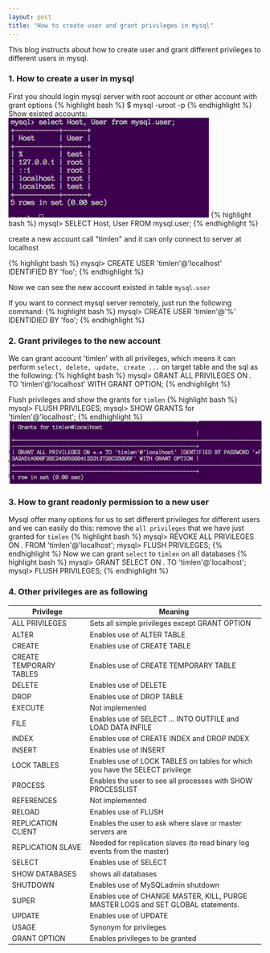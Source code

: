 ```yaml
---
layout: post
title: "How to create user and grant privileges in mysql"
---
```


This blog instructs about how to create user and grant different privileges to different users in mysql.

### 1. How to create a user in mysql
First you should login mysql server with root account or other account with grant options
{% highlight bash %}
$ mysql -uroot -p
{% endhighlight %}
Show existed accounts:
![show accounts](/img/5F32B806-C381-4F9C-AB9B-252949C325EC.png)
{% highlight bash %}
mysql> SELECT Host, User FROM mysql.user;
{% endhighlight %}

create a new account call "timlen" and it can only connect to server at localhost

{% highlight bash %}
mysql> CREATE USER 'timlen'@'localhost' IDENTIFIED BY 'foo';
{% endhighlight %}

Now we can see the new account existed in table `mysql.user`

If you want to connect mysql server remotely, just run the following command:
{% highlight bash %}
mysql> CREATE USER 'timlen'@'%' IDENTIDIED BY 'foo';
{% endhighlight %}

### 2. Grant privileges to the new account
We can grant account 'timlen' with all privileges, which means it can perform `select, delete, update, create ...` on target table and the sql as the following:
{% highlight bash %}
mysql> GRANT ALL PRIVILEGES ON *.* TO 'timlen'@'localhost' WITH GRANT OPTION;
{% endhighlight %}

Flush privileges and show the grants for `timlen`
{% highlight bash %}
mysql> FLUSH PRIVILEGES;
mysql> SHOW GRANTS for 'timlen'@'localhost';
{% endhighlight %}
![show grant](/img/CF730E2D-5C45-423F-9A1D-9366B5FCB828.png)

### 3. How to grant readonly permission to a new user
Mysql offer many options for us to set different privileges for different users and we can easily do this:
remove the `all privileges` that we have just granted for `timlen`
{% highlight bash %}
mysql> REVOKE ALL PRIVILEGES  ON *.* FROM 'timlen'@'localhost';
mysql> FLUSH PRIVILEGES;
{% endhighlight %}
Now we can grant `select` to `timlen` on all databases
{% highlight bash %}
mysql> GRANT SELECT ON *.* TO 'timlen'@'localhost';
mysql> FLUSH PRIVILEGES;
{% endhighlight %}
### 4. Other privileges are as following

| Privilege          | Meaning                                                                                                                                                                       |
|--------------------|-------------------------------------------------------------------------------------------------------------------------------------------------------------------------------|
| ALL PRIVILEGES     | Sets all simple privileges except GRANT OPTION                                                                                                                                |
| ALTER              | Enables use of ALTER TABLE                                                                                                                                                    |
| CREATE             | Enables use of CREATE TABLE                                                                                                                                                   |
| CREATE TEMPORARY TABLES              | Enables use of CREATE TEMPORARY TABLE                                                                                                                        |
| DELETE             | Enables use of DELETE                                                                                                                                                         |
| DROP               | Enables use of DROP TABLE                                                                                                                                                     |
| EXECUTE            | Not implemented                                                                                                                                                               |
| FILE               | Enables use of SELECT ... INTO OUTFILE and LOAD DATA INFILE                                                                                                                   |
| INDEX              | Enables use of CREATE INDEX and DROP INDEX                                                                                                                                    |
| INSERT             | Enables use of INSERT                                                                                                                                                         |
| LOCK TABLES        | Enables use of LOCK TABLES on tables for which you have the SELECT privilege                                                                                                  |
| PROCESS            | Enables the user to see all processes with SHOW PROCESSLIST                                                                                                                   |
| REFERENCES         | Not implemented                                                                                                                                                               |
| RELOAD             | Enables use of FLUSH                                                                                                                                                          |
| REPLICATION CLIENT | Enables the user to ask where slave or master servers are                                                                                                                     |
| REPLICATION SLAVE  | Needed for replication slaves (to read binary log events from the master)                                                                                                     |
| SELECT             | Enables use of SELECT                                                                                                                                                         |
| SHOW DATABASES     | shows all databases                                                                                                                                                           |
| SHUTDOWN           | Enables use of MySQLadmin shutdown                                                                                                                                            |
| SUPER              | Enables use of CHANGE MASTER, KILL, PURGE MASTER LOGS and SET GLOBAL statements.|
| UPDATE             | Enables use of UPDATE                                                                                                                                                         |
| USAGE              | Synonym for privileges                                                                                                                                                        |
| GRANT OPTION       | Enables privileges to be granted                                                                                                                                              |
